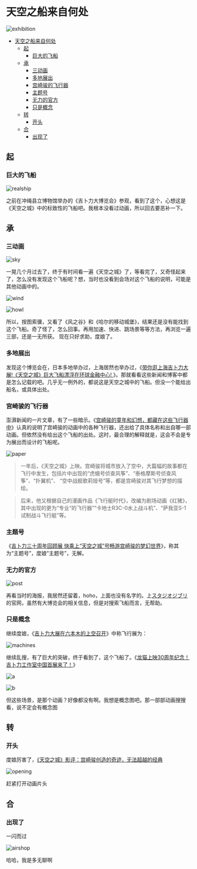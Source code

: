 # 天空之船来自何处

![exhibition](img/exhibition.jpg)

- [天空之船来自何处](#天空之船来自何处)
  - [起](#起)
    - [巨大的飞船](#巨大的飞船)
  - [承](#承)
    - [三动画](#三动画)
    - [多地展出](#多地展出)
    - [宫崎骏的飞行器](#宫崎骏的飞行器)
    - [主题号](#主题号)
    - [无力的官方](#无力的官方)
    - [只是概念](#只是概念)
  - [转](#转)
    - [开头](#开头)
  - [合](#合)
    - [出现了](#出现了)

## 起

### 巨大的飞船

![realship](img/realship.jpg)

之前在冲绳县立博物馆举办的《吉卜力大博览会》参观，看到了这个，心想这是《天空之城》中的标致性的飞船吧。我根本没看过动画，所以回去要恶补一下。

## 承

### 三动画

![sky](img/sky.jpg)

一晃几个月过去了，终于有时间看一遍《天空之城》了，等看完了，又奇怪起来了，怎么没有发现这个飞船呢？想，当时也没看到会场对这个飞船的说明，可能是其他动画中的。

![wind](img/wind.jpg)

![howl](img/howl.jpg)


所以，按图索骥，又看了《风之谷》和《哈尔的移动城堡》，结果还是没有能找到这个飞船。奇了怪了，怎么回事。再用加速、快进、跳场景等等方法，再浏览一遍三部，还是一无所获。 现在只好求助，度娘了。

### 多地展出

发现这个博览会在，日本多地举办过，上海居然也举办过，《[带你逛上海吉卜力大展!《天空之城》巨大飞船漂浮在环球金融中心! ](https://www.sohu.com/a/238837244_523024)》。那就看看这些新闻和博客中都是怎么记载的吧。几乎无一例外的，都说这是天空之城中的飞船。但没一个能给出船名，或具体出处。

### 宫崎骏的飞行器

澎湃新闻的一片文章，有了一些暗示。《[宫崎骏的童年和幻想，都藏在这些飞行器中](https://www.thepaper.cn/newsDetail_forward_2349850)》认真的说明了宫崎骏的动画中的各种飞行器，还出给了具体名称和出自哪一部动画。但依然没有给出这个飞船的出处。这时，最合理的解释就是，这会不会是专为展出而设计的飞船呢。

![paper](img/paper.png)

> 一年后，《天空之城》上映。宫崎骏将城市放入了空中，大篇幅的故事都在飞行中发生，包括片中出现的“虎蛾号侦查风筝”、“泰格摩斯号侦查风筝”、“扑翼机”、 “空中战舰歌莉娅号”等，都是宫崎骏对其飞行梦想的描绘。

> 后来，他又根据自己的漫画作品《飞行艇时代》，改编为剧场动画《红猪》，其中出现的更为“专业“的飞行器”“卡地士R3C-0水上战斗机”、“萨我亚S-1试制战斗飞行艇”等。


### 主题号

《[吉卜力三十周年回顾展 快乘上“天空之城”号畅游宫崎骏的梦幻世界](http://art.ifeng.com/2016/0715/2976924.shtml)》，称其为“主题号”，度娘“主题号”，无解。

### 无力的官方

![post](img/post.jpg)

再看当时的海报，我居然还留着，hoho，上面也没有名字的。上[スタジオジブリ](http://www.ghibli.jp/)的官网，虽然有大博览会的相关信息，但是对搜索飞船而言，无帮助。

### 只是概念

继续度娘，《[吉卜力大展在六本木的上空召开](http://www.52toys.com/post/detail?id=1006781)》中称飞行展为：

![machines](img/machines.jpeg)

继续乱搜，有了巨大的突破，终于看到了，这个飞船了。《[龙猫上映30周年纪念！吉卜力工作室中国首展来了！](http://sohu.com/a/236246849_502878)》

![a](img/a.jpeg)

![b](img/b.jpeg)

但这些场景，是那个动画？好像都没有啊。我想是概念图吧。那一部部动画搜搜看，说不定会有概念图

## 转

### 开头

度娘厉害了，[《天空之城》影评：宫崎骏创造的奇迹，无法超越的经典](https://baijiahao.baidu.com/s?id=1615195437551869631)

![opening](img/opening.jpg)

赶紧打开动画片头

## 合

### 出现了

一闪而过

![airshop](img/airship.jpg)

哈哈，我是多无聊啊